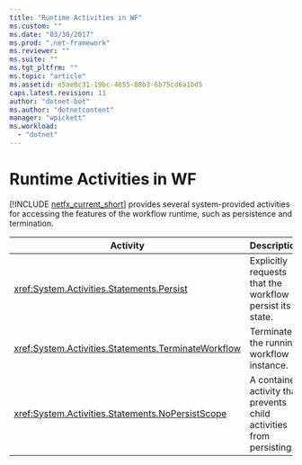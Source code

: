 ```yaml
---
title: "Runtime Activities in WF"
ms.custom: ""
ms.date: "03/30/2017"
ms.prod: ".net-framework"
ms.reviewer: ""
ms.suite: ""
ms.tgt_pltfrm: ""
ms.topic: "article"
ms.assetid: e5ae8c31-19bc-4655-88b3-6b75cd6a1bd5
caps.latest.revision: 11
author: "dotnet-bot"
ms.author: "dotnetcontent"
manager: "wpickett"
ms.workload: 
  - "dotnet"
---
```

# Runtime Activities in WF
[!INCLUDE [netfx_current_short](../../../includes/netfx-current-short-md.md)] provides several system-provided activities for accessing the features of the workflow runtime, such as persistence and termination.  


|                       Activity                        |                             Description                              |
|-------------------------------------------------------|----------------------------------------------------------------------|
|      <xref:System.Activities.Statements.Persist>      |       Explicitly requests that the workflow persist its state.       |
| <xref:System.Activities.Statements.TerminateWorkflow> |              Terminates the running workflow instance.               |
|  <xref:System.Activities.Statements.NoPersistScope>   | A container activity that prevents child activities from persisting. |

